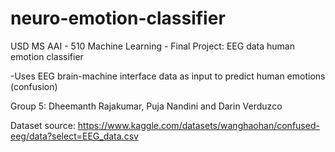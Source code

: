 # neuro-emotion-classifier
USD MS AAI - 510 Machine Learning - Final Project: EEG data human emotion classifier

-Uses EEG brain-machine interface data as input to predict human emotions (confusion)

Group 5: Dheemanth Rajakumar, Puja Nandini and Darin Verduzco

Dataset source:
https://www.kaggle.com/datasets/wanghaohan/confused-eeg/data?select=EEG_data.csv 
